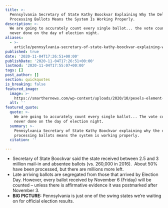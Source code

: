 ```yaml
---
title: >-
  Pennsylvania Secretary of State Kathy Boockvar Explaining Why the Delay in
  Processing Ballots Means the System Is Working Properly.
description: >-
  We are going to accurately count every single ballot... the vote count is
  never done on the day of election night.
aliases:
  - >-
    article/pennsylvania-secretary-of-state-kathy-boockvar-explaining-why-the-delay-in-processing-ballots-means-the-system-is-working-properly/
published: true
date: '2020-11-04T17:26:51+00:00'
publishDate: '2020-11-04T17:26:51+00:00'
lastmod: '2020-11-04T17:55:07+00:00'
tags: []
post_author: []
section: quickquotes
is_breaking: false
featured_image:
  image: >-
    https://smarthernews.com/wp-content/uploads/2020/10/pexels-element-digital-1550334.jpg
  alt: ''
featured_quote:
  quote: >-
    We are going to accurately count every single ballot... The vote count is
    never done on the day of election night.
  summary: >-
    Pennsylvania Secretary of State Kathy Boockvar explaining why the delay in
    processing ballots means the system is working properly.
  citation: ''

---
```

*   Secretary of State Boockvar said the state received between 2.5 and 3 million mail-in and absentee ballots (vs. 260,000 in 2016).  About 50% have been processed, but there are millions more left.
*   Late arriving ballots are segregated from those that arrived by Election Day. However, every ballot received by November 6 (Friday) will be counted – unless there is affirmative evidence it was postmarked after November 3.
*   **BIG PICTURE:** Pennsylvania is just one of the swing states we’re waiting on for official election results.